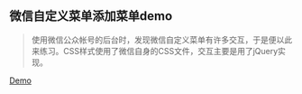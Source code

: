 ## 微信自定义菜单添加菜单demo

> 使用微信公众帐号的后台时，发现微信自定义菜单有许多交互，于是便以此来练习。CSS样式使用了微信自身的CSS文件，交互主要是用了jQuery实现。

[Demo](http://mixj93.com/playground/wechat-menu-demo/)